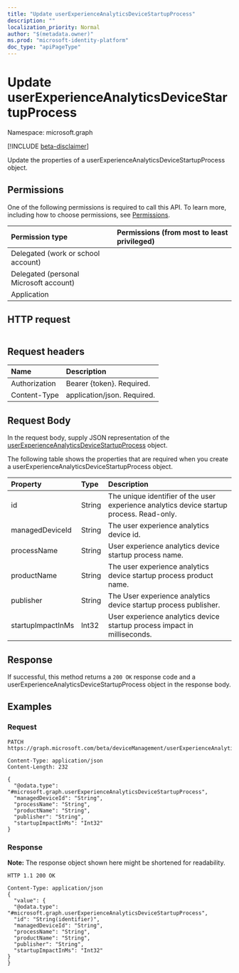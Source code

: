 ```yaml
---
title: "Update userExperienceAnalyticsDeviceStartupProcess"
description: ""
localization_priority: Normal
author: "$(metadata.owner)"
ms.prod: "microsoft-identity-platform"
doc_type: "apiPageType"
---
```


# Update userExperienceAnalyticsDeviceStartupProcess

Namespace: microsoft.graph

[!INCLUDE [beta-disclaimer](../../includes/beta-disclaimer.md)]

Update the properties of a userExperienceAnalyticsDeviceStartupProcess object.

## Permissions

One of the following permissions is required to call this API. To learn more, including how to choose permissions, see [Permissions](/graph/permissions-reference).

| Permission type                        | Permissions (from most to least privileged) |
| :------------------------------------- | :------------------------------------------ |
| Delegated (work or school account)     |                                             |
| Delegated (personal Microsoft account) |                                             |
| Application                            |                                             |

## HTTP request

<!-- {
  "blockType": "ignored"
}
-->

```http

```

## Request headers

| Name          | Description                 |
| :------------ | :-------------------------- |
| Authorization | Bearer {token}. Required.   |
| Content-Type  | application/json. Required. |

## Request Body

In the request body, supply JSON representation of the [userExperienceAnalyticsDeviceStartupProcess](../resources/intune-userexperienceanalyticsdevicestartupprocess.md) object.

<!-- Actions and Functions -->

<!-- CRUD Methods -->

The following table shows the properties that are required when you create a userExperienceAnalyticsDeviceStartupProcess object.

| Property          | Type   | Description                                                                               |
| :---------------- | :----- | :---------------------------------------------------------------------------------------- |
| id                | String | The unique identifier of the user experience analytics device startup process. Read-only. |
| managedDeviceId   | String | The user experience analytics device id.                                                  |
| processName       | String | User experience analytics device startup process name.                                    |
| productName       | String | The user experience analytics device startup process product name.                        |
| publisher         | String | The User experience analytics device startup process publisher.                           |
| startupImpactInMs | Int32  | User experience analytics device startup process impact in milliseconds.                  |

## Response

If successful, this method returns a `200 OK` response code and a userExperienceAnalyticsDeviceStartupProcess object in the response body.

## Examples

### Request

<!-- {
  "blockType": "request",
  "name": "update_userexperienceanalyticsdevicestartupprocess"
}
-->

```http
PATCH https://graph.microsoft.com/beta/deviceManagement/userExperienceAnalyticsDeviceStartupProcesses/{id}

Content-Type: application/json
Content-Length: 232

{
  "@odata.type": "#microsoft.graph.userExperienceAnalyticsDeviceStartupProcess",
  "managedDeviceId": "String",
  "processName": "String",
  "productName": "String",
  "publisher": "String",
  "startupImpactInMs": "Int32"
}

```

### Response

**Note:** The response object shown here might be shortened for readability.

<!-- {
  "blockType": "response",
  "truncated": true,
  "@odata.type": "microsoft.management.services.api.userExperienceAnalyticsDeviceStartupProcess"
}
-->

```http
HTTP 1.1 200 OK

Content-Type: application/json
{
  "value": {
  "@odata.type": "#microsoft.graph.userExperienceAnalyticsDeviceStartupProcess",
  "id": "String(identifier)",
  "managedDeviceId": "String",
  "processName": "String",
  "productName": "String",
  "publisher": "String",
  "startupImpactInMs": "Int32"
}
}

```
